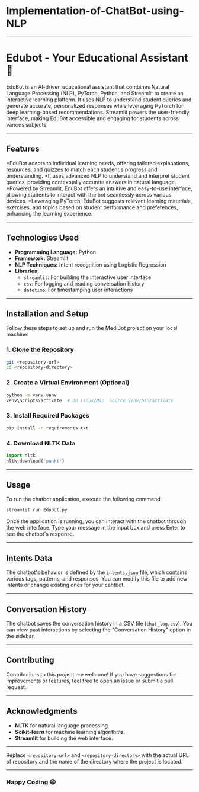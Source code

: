 # Implementation-of-ChatBot-using-NLP
---
# Edubot - Your Educational Assistant 🤖

EduBot is an AI-driven educational assistant that combines Natural Language Processing (NLP), PyTorch, Python, and Streamlit to create an interactive learning platform. It uses NLP to understand student queries and generate accurate, personalized responses while leveraging PyTorch for deep learning-based recommendations. Streamlit powers the user-friendly interface, making EduBot accessible and engaging for students across various subjects.

---

## Features

*EduBot adapts to individual learning needs, offering tailored explanations, resources, and quizzes to match each student's progress and understanding.
*It uses advanced NLP to understand and interpret student queries, providing contextually accurate answers in natural language.
*Powered by Streamlit, EduBot offers an intuitive and easy-to-use interface, allowing students to interact with the bot seamlessly across various devices.
*Leveraging PyTorch, EduBot suggests relevant learning materials, exercises, and topics based on student performance and preferences, enhancing the learning experience.


---


## Technologies Used

- **Programming Language:** Python
- **Framework:** Streamlit
- **NLP Techniques:** Intent recognition using Logistic Regression
- **Libraries:**  
  - `streamlit`: For building the interactive user interface  
  - `csv`: For logging and reading conversation history  
  - `datetime`: For timestamping user interactions

---

## Installation and Setup

Follow these steps to set up and run the MediBot project on your local machine:

### 1. Clone the Repository  
   ```bash
   git <repository-url>
   cd <repository-directory>
   ```

### 2. Create a Virtual Environment (Optional)
```bash
python -m venv venv
venv\Scripts\activate  # On Linux/Mac  source venv/bin/activate
```

### 3. Install Required Packages
```bash
pip install -r requirements.txt
```

### 4. Download NLTK Data
```python
import nltk
nltk.download('punkt')
```

---

## Usage
To run the chatbot application, execute the following command:
```bash
streamlit run Edubot.py
```

Once the application is running, you can interact with the chatbot through the web interface. Type your message in the input box and press Enter to see the chatbot's response.

---

## Intents Data
The chatbot's behavior is defined by the `intents.json` file, which contains various tags, patterns, and responses. You can modify this file to add new intents or change existing ones for your cahtbot.

---

## Conversation History
The chatbot saves the conversation history in a CSV file (`chat_log.csv`). You can view past interactions by selecting the "Conversation History" option in the sidebar.

---

## Contributing
Contributions to this project are welcome! If you have suggestions for improvements or features, feel free to open an issue or submit a pull request.

---

## Acknowledgments
- **NLTK** for natural language processing.
- **Scikit-learn** for machine learning algorithms.
- **Streamlit** for building the web interface.

---

Replace `<repository-url>` and `<repository-directory>` with the actual URL of repository and the name of the directory where the project is located. 

---

### Happy Coding 😄

